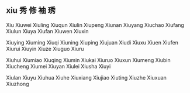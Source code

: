 xiu  秀 修  袖 琇
---

Xiu Xiuwei Xiuling Xiuqun Xiulin Xiupeng Xiunan Xiuyang Xiuchao Xiufang Xiulun Xiuya Xiufan Xiuwen Xiuxin 

Xiuying Xiuming Xiuqi Xiuning Xiuping Xiujuan Xiudi Xiuxu Xiuen Xiufen Xiurui Xiuyin Xiuze Xiuguo Xiuru 

Xiuhui Xiumiao Xiuqing Xiumin Xiukai Xiuruo Xiuxun Xiumeng Xiubin Xiucheng Xiumei Xiuyan Xiulei Xiusha Xiuyi

Xiulan Xiuyu Xiuhua Xiuhe Xiuxiang Xiujiao Xiuting Xiuzhe Xiuxuan Xiuzhong  
